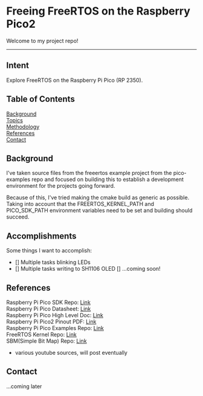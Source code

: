 # Freeing FreeRTOS on the Raspberry Pico2

Welcome to my project repo!

---

## Intent

Explore FreeRTOS on the Raspberry Pi Pico (RP 2350).

## Table of Contents

[Background](#background)<br>
[Topics](#topics)<br>
[Methodology](#methodology)<br>
[References](#references)<br>
[Contact](#contact)<br>

## Background

I've taken source files from the freeertos example project from the pico-examples repo and focused on building this to establish a development environment for the projects going forward. 

Because of this, I've tried making the cmake build as generic as possible. Taking into account that the FREERTOS_KERNEL_PATH and PICO_SDK_PATH environment variables need to be set and building should succeed. 

## Accomplishments

Some things I want to accomplish:<br> 
- [] Multiple tasks blinking LEDs
- [] Multiple tasks writing to SH1106 OLED
[] ...coming soon!

## References
Raspberry Pi Pico SDK Repo: [Link](https://github.com/raspberrypi/pico-sdk)<br>
Raspberry Pi Pico Datasheet: [Link](https://datasheets.raspberrypi.com/pico/raspberrypi-pico-c-sdk.pdf)<br>
Raspberry Pi Pico High Level Doc: [Link](https://www.raspberrypi.com/documentation/pico-sdk/high_level.html#)<br>
Raspberry Pi Pico2 Pinout PDF: [Link](https://datasheets.raspberrypi.com/pico/Pico-2-Pinout.pdf)<br>
Raspberry Pi Pico Examples Repo: [Link](https://github.com/raspberrypi/pico-examples)<br>
FreeRTOS Kernel Repo: [Link](https://github.com/FreeRTOS/FreeRTOS-Kernel/tree/main)<br>
SBM(Simple Bit Map) Repo: [Link](https://github.com/Nick-Archi/sbm)<br>
- various youtube sources, will post eventually

## Contact
...coming later
